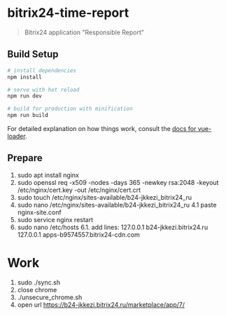 # bitrix24-time-report

> Bitrix24 application \"Responsible Report\"

## Build Setup

``` bash
# install dependencies
npm install

# serve with hot reload
npm run dev

# build for production with minification
npm run build
```

For detailed explanation on how things work, consult the [docs for vue-loader](http://vuejs.github.io/vue-loader).

## Prepare

1. sudo apt install nginx
2. sudo openssl req -x509 -nodes -days 365 -newkey rsa:2048 -keyout /etc/nginx/cert.key -out /etc/nginx/cert.crt
3. sudo touch /etc/nginx/sites-available/b24-jkkezi_bitrix24_ru
4. sudo nano /etc/nginx/sites-available/b24-jkkezi_bitrix24_ru
4.1 paste nginx-site.conf
5. sudo service nginx restart
6. sudo nano /etc/hosts
6.1. add lines:
127.0.0.1       b24-jkkezi.bitrix24.ru
127.0.0.1       apps-b9574557.bitrix24-cdn.com

# Work
1. sudo ./sync.sh
2. close chrome
3. ./unsecure_chrome.sh
4. open url https://b24-jkkezi.bitrix24.ru/marketplace/app/7/

